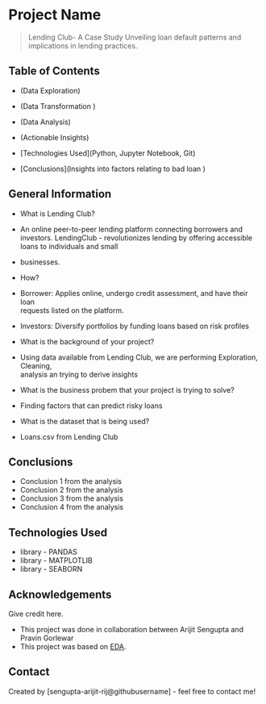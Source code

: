 # Project Name
> Lending Club- A Case Study
> Unveiling loan default patterns and implications in lending practices.


## Table of Contents
* (Data Exploration)
* (Data Transformation )
* (Data Analysis)
* (Actionable Insights)

* [Technologies Used](Python, Jupyter Notebook, Git)
* [Conclusions](Insights into factors relating to bad loan )


<!-- You can include any other section that is pertinent to your problem -->

## General Information
- What is Lending Club?
- An online peer-to-peer lending platform connecting borrowers and investors. LendingClub - revolutionizes lending by offering accessible loans to individuals and small      
- businesses.
- How?
- Borrower:  Applies online, undergo credit assessment, and have their loan    
             requests listed on the platform. 
- Investors: Diversify portfolios by funding loans based on risk profiles


- What is the background of your project?
- Using data available from Lending Club, we are performing Exploration, Cleaning,  
  analysis an trying to derive insights

- What is the business probem that your project is trying to solve?
- Finding factors that can predict risky loans 

- What is the dataset that is being used?
- Loans.csv from Lending Club

<!-- You don't have to answer all the questions - just the ones relevant to your project. -->

## Conclusions
- Conclusion 1 from the analysis
- Conclusion 2 from the analysis
- Conclusion 3 from the analysis
- Conclusion 4 from the analysis

<!-- You don't have to answer all the questions - just the ones relevant to your project. -->


## Technologies Used
- library - PANDAS 
- library - MATPLOTLIB 
- library - SEABORN

<!-- As the libraries versions keep on changing, it is recommended to mention the version of library used in this project -->

## Acknowledgements
Give credit here.
- This project was done in collaboration between Arijit Sengupta and Pravin Gorlewar
- This project was based on [EDA](https://www.upgrad.com).


## Contact
Created by [sengupta-arijit-rij@githubusername] - feel free to contact me!


<!-- Optional -->
<!-- ## License -->
<!-- This project is open source and available under the [... License](). -->

<!-- You don't have to include all sections - just the one's relevant to your project -->